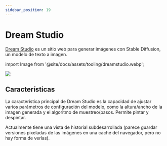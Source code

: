 ```yaml
---
sidebar_position: 19
---
```


# Dream Studio

[Dream Studio](https://beta.dreamstudio.ai/dream) es un sitio web para generar imágenes con Stable Diffusion, un modelo de texto a imagen.

import Image from '@site/docs/assets/tooling/dreamstudio.webp';

<div style={{textAlign: 'center'}}>
  <img src={Image} style={{width: "750px"}} />
</div>

## Características

La característica principal de Dream Studio es la capacidad de ajustar varios parámetros de configuración del modelo, como la altura/ancho de la imagen generada y el algoritmo de muestreo/pasos. Permite pintar y despintar.

Actualmente tiene una vista de historial subdesarrollada (parece guardar versiones pixeladas de las imágenes en una caché del navegador, pero no hay forma de verlas).
